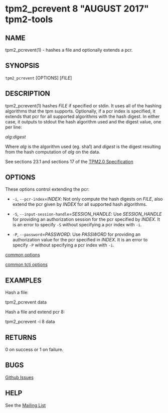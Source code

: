 tpm2_pcrevent 8 "AUGUST 2017" tpm2-tools
==================================================

NAME
----

tpm2_pcrevent(1) - hashes a file and optionally extends a pcr.

SYNOPSIS
--------

`tpm2_pcrevent` [OPTIONS] [_FILE_]

DESCRIPTION
-----------

tpm2_pcrevent(1) hashes _FILE_ if specified or stdin. It uses all of the
hashing algorithms that the tpm supports. Optionally, if a pcr index is
specified, it extends that pcr for all supported algorithms with the hash
digest. In either case, it outputs to stdout the hash algorithm used and the
digest value, one per line:

_alg_:_digest_

Where _alg_ is the algorithm used (eg. sha1) and _digest_ is the digest
resulting from the hash computation of _alg_ on the data.

See sections 23.1 and sections 17 of the [TPM2.0 Specification](https://trustedcomputinggroup.org/wp-content/uploads/TPM-Rev-2.0-Part-3-Commands-01.38.pdf)

OPTIONS
-------

These options control extending the pcr:

  * `-i`, `--pcr-index`=_INDEX_:
    Not only compute the hash digests on _FILE_, also extend the pcr given by
    _INDEX_ for all supported hash algorithms.

  * `-S`, `--input-session-handle`=_SESSION_HANDLE_:
    Use _SESSION_HANDLE_ for providing an authorization session for the pcr
    specified by _INDEX_.
    It is an error to specify `-S` without specifying a pcr index with `-i`.

  * `-P`, `--password`=_PASSWORD_:
    Use _PASSWORD_ for providing an authorization value for the pcr specified
    in _INDEX_.
    It is an error to specify `-P` without specifying a pcr index with `-i`.

[common options](common/options.md)

[common tcti options](common/tcti.md)

EXAMPLES
--------

Hash a file:

tpm2_pcrevent data

Hash a file and extend pcr 8:

tpm2_pcrevent -i 8 data

RETURNS
-------
0 on success or 1 on failure.

BUGS
----
[Github Issues](https://github.com/01org/tpm2-tools/issues)

HELP
----
See the [Mailing List](https://lists.01.org/mailman/listinfo/tpm2)

